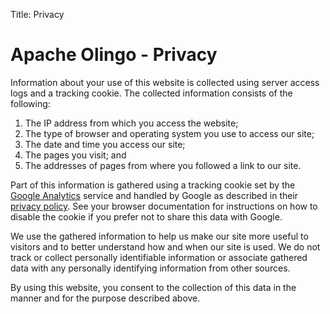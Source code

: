 Title: Privacy

# Apache Olingo - Privacy

Information about your use of this website is collected
using server access logs and a tracking cookie. The
collected information consists of the following:

 1. The IP address from which you access the website;
 2. The type of browser and operating system you use to
access our site;
 3. The date and time you access our site;
 4. The pages you visit; and
 5. The addresses of pages from where you followed a link
to our site.

Part of this information is gathered using a tracking
cookie set by the [Google Analytics][1] service and handled by
Google as described in their [privacy policy][2]. See your
browser documentation for instructions on how to disable
the cookie if you prefer not to share this data with Google.

We use the gathered information to help us make our site
more useful to visitors and to better understand how and
when our site is used. We do not track or collect
personally identifiable information or associate gathered
data with any personally identifying information from
other sources.

By using this website, you consent to the collection of
this data in the manner and for the purpose described
above.


  [1]: http://www.google.com/analytics/
  [2]: http://www.google.com/privacy.html
